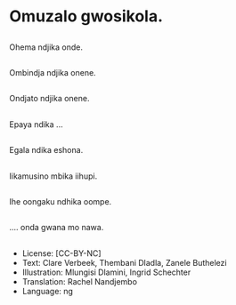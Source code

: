 # Omuzalo gwosikola.

##
Ohema ndjika onde.

##
Ombindja ndjika onene.

##
Ondjato ndjika onene.

##
Epaya ndika ...

##
Egala ndika eshona.

##
Iikamusino mbika iihupi.

##
Ihe oongaku ndhika oompe.

##
.... onda gwana mo nawa.

##
* License: [CC-BY-NC]
* Text: Clare Verbeek, Thembani Dladla, Zanele Buthelezi
* Illustration: Mlungisi Dlamini, Ingrid Schechter
* Translation: Rachel Nandjembo
* Language: ng
